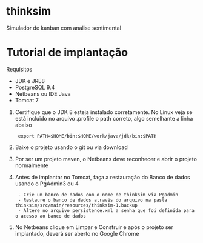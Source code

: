# thinksim
Simulador de kanban com analise sentimental

# Tutorial de implantação

Requisitos
- JDK e JRE8
- PostgreSQL 9.4 
- Netbeans ou IDE Java 
- Tomcat 7 

1. Certifique que o JDK 8 esteja instalado corretamente. No Linux veja se está incluido no arquivo .profile o path correto, algo semelhante a linha abaixo

		export PATH=$HOME/bin:$HOME/work/java/jdk/bin:$PATH

2. Baixe o projeto usando o git ou via download 
4. Por ser um projeto maven, o Netbeans deve reconhecer e abrir o projeto normalmente
5. Antes de implantar no Tomcat, faça a restauração do Banco de dados usando o PgAdmin3 ou 4
		
		- Crie um banco de dados com o nome de thinksim via Pgadmin
		- Restaure o banco de dados através do arquivo na pasta thinksim/src/main/resources/thinksim-1.backup
		- Altere no arquivo persistence.xml a senha que foi definida para o acesso ao banco de dados
6. No Netbeans clique em Limpar e Construir e após o projeto ser implantado, deverá ser aberto no Google Chrome






